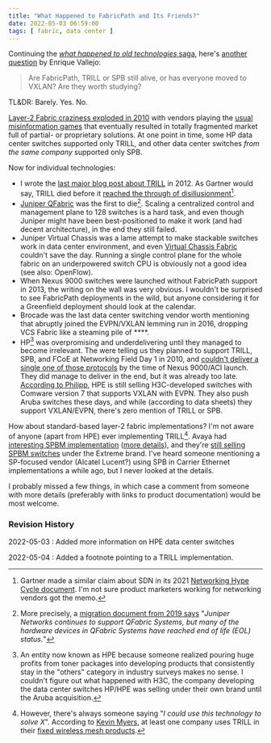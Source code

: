 ```yaml
---
title: "What Happened to FabricPath and Its Friends?"
date: 2022-05-03 06:59:00
tags: [ fabric, data center ]
---
```

Continuing the [*what happened to old technologies* saga](/2022/04/x25-still-alive.html), here's [another question](/2022/04/do-you-care-about-mpls.html#1137) by Enrique Vallejo:

> Are FabricPath, TRILL or SPB still alive, or has everyone moved to VXLAN? Are they worth studying?

TL&DR: Barely. Yes. No.

[Layer-2 Fabric craziness exploded in 2010](/2010/08/how-many-large-scale-bridging-standards.html) with vendors playing the [usual misinformation games](/2011/03/dont-lie-about-proprietary-protocols.html) that eventually resulted in totally fragmented market full of partial- or proprietary solutions. At one point in time, some HP data center switches supported only TRILL, and other data center switches *from the same company* supported only SPB.

Now for individual technologies:
<!--more-->
* I wrote the [last major blog post about TRILL](/2012/08/the-state-of-trill.html) in 2012. As Gartner would say, TRILL died before it [reached the through of disillusionment](https://en.wikipedia.org/wiki/Gartner_hype_cycle)[^SDN].
* [Juniper QFabric](/2011/09/qfabric-part-1-hardware-architecture.html) was the first to die[^QFEOL]. Scaling a centralized control and management plane to 128 switches is a hard task, and even though Juniper might have been best-positioned to make it work (and had decent architecture), in the end they still failed.
* Juniper Virtual Chassis was a lame attempt to make stackable switches work in data center environment, and even [Virtual Chassis Fabric](/2013/11/finally-juniper-supports-leaf-and-spine.html) couldn't save the day. Running a single control plane for the whole fabric on an underpowered switch CPU is obviously not a good idea (see also: OpenFlow).
* When Nexus 9000 switches were launched without FabricPath support in 2013, the writing on the wall was very obvious. I wouldn't be surprised to see FabricPath deployments in the wild, but anyone considering it for a Greenfield deployment should look at the calendar.
* Brocade was the last data center switching vendor worth mentioning that abruptly joined the EVPN/VXLAN lemming run in 2016, dropping VCS Fabric like a steaming pile of ****.
* HP[^HP] was overpromising and underdelivering until they managed to become irrelevant. The were telling us they planned to support TRILL, SPB, and FCoE at Networking Field Day 1 in 2010, and [couldn't deliver a single one of those protocols](/2013/05/update-trill-on-hp-data-center-switches.html) by the time of Nexus 9000/ACI launch. They did manage to deliver in the end, but it was already too late. [According to Philipp](#1197), HPE is still selling H3C-developed switches with Comware version 7 that supports VXLAN with EVPN. They also push Aruba switches these days, and while (according to data sheets) they support VXLAN/EVPN, there's zero mention of TRILL or SPB.

[^SDN]: Gartner made a similar claim about SDN in its 2021 [Networking Hype Cycle document](https://blogs.gartner.com/andrew-lerner/2021/10/11/networking-hype-cycle-2021). I'm not sure product marketers working for networking vendors got the memo.

[^QFEOL]: More precisely, a [migration document from 2019 says](https://www.juniper.net/documentation/en_US/release-independent/nce/topics/concept/nce-169-qfabric-evpn-vxlan-migration-tech-overview.html) "_Juniper Networks continues to support QFabric Systems, but many of the hardware devices in QFabric Systems have reached end of life (EOL) status._"

[^HP]: An entity now known as HPE because someone realized pouring huge profits from toner packages into developing products that consistently stay in the "others" category in industry surveys makes no sense. I couldn't figure out what happened with H3C, the company developing the data center switches HP/HPE was selling under their own brand until the Aruba acquisition.

How about standard-based layer-2 fabric implementations? I'm not aware of anyone (apart from HPE) ever implementing TRILL[^TRILL]. Avaya had [interesting SPBM implementation](/2014/04/is-is-in-avayas-spb-fabric-one-protocol.html) ([more details](/2016/04/shortest-path-bridging-spb-and-avaya.html)), and they're [still selling SPBM switches](/2016/12/would-you-use-avayas-spbm-solution.html) under the Extreme brand. I've heard someone mentioning a SP-focused vendor (Alcatel Lucent?) using SPB in Carrier Ethernet implementations a while ago, but I never looked at the details. 

I probably missed a few things, in which case a comment from someone with more details (preferably with links to product documentation) would be most welcome.

[^TRILL]: However, there's always someone saying "_I could use this technology to solve X_". According to [Kevin Myers](https://twitter.com/stubarea51/status/1521623586435444744?s=27&t=KXFFusJOyV2VgLVQklG26A), at least one company uses TRILL in their [fixed wireless mesh products](https://www.ignitenet.com/network-switches/meshlinq).

### Revision History

2022-05-03
: Added more information on HPE data center switches

2022-05-04
: Added a footnote pointing to a TRILL implementation.
